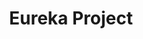 ---
layout: list
title: Eureka Project
slug: eureka
menu: true
submenu: false
order: 6
description: >
  국민대학교 유레카 프로젝트 실습 결과
---